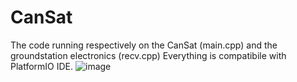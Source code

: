 # CanSat
The code running respectively on the CanSat (main.cpp) and the groundstation electronics (recv.cpp)
Everything is compatibile with PlatformIO IDE.
![image](https://i.imgur.com/18z6Lkb.png)
